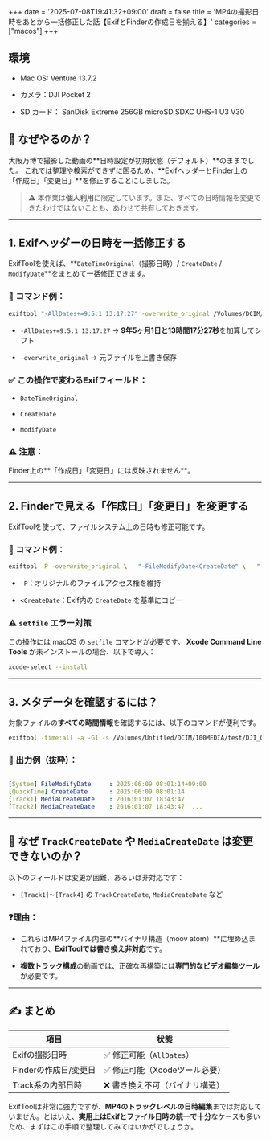 +++
date = '2025-07-08T19:41:32+09:00'
draft = false
title = 'MP4の撮影日時をあとから一括修正した話【ExifとFinderの作成日を揃える】'
categories = ["macos"]
+++



## 環境
- Mac OS: Venture 13.7.2

- カメラ：DJI Pocket 2

- SD カード： SanDisk Extreme 256GB microSD SDXC UHS-1 U3 V30


## 🎯 なぜやるのか？

大阪万博で撮影した動画の**日時設定が初期状態（デフォルト）**のままでした。
これでは整理や検索ができずに困るため、**ExifヘッダーとFinder上の「作成日」「変更日」**を修正することにしました。

> ⚠️ 本作業は**個人利用**に限定しています。また、すべての日時情報を変更できたわけではないことも、あわせて共有しておきます。

---

## 1. Exifヘッダーの日時を一括修正する

ExifToolを使えば、**`DateTimeOriginal`（撮影日時）/ `CreateDate` / `ModifyDate`**をまとめて一括修正できます。

### 📌 コマンド例：

````bash
exiftool "-AllDates+=9:5:1 13:17:27" -overwrite_original /Volumes/DCIM/100MEDIA/*.MP4

````


- `-AllDates+=9:5:1 13:17:27`
    → **9年5ヶ月1日と13時間17分27秒**を加算してシフト

- `-overwrite_original`
    → 元ファイルを上書き保存


### ✅ この操作で変わるExifフィールド：

- `DateTimeOriginal`

- `CreateDate`

- `ModifyDate`


### ⚠️ 注意：

Finder上の**「作成日」「変更日」には反映されません**。

---

## 2. Finderで見える「作成日」「変更日」を変更する

ExifToolを使って、ファイルシステム上の日時も修正可能です。

### 📌 コマンド例：

````bash
exiftool -P -overwrite_original \   "-FileModifyDate<CreateDate" \   "-FileCreateDate<CreateDate" \   /Volumes/Untitled/DCIM/100MEDIA/*.MP4
````

- `-P`：オリジナルのファイルアクセス権を維持

- `<CreateDate`：Exif内の `CreateDate` を基準にコピー


### ⚠️ `setfile` エラー対策

この操作には macOS の `setfile` コマンドが必要です。
**Xcode Command Line Tools** が未インストールの場合、以下で導入：

````bash
xcode-select --install
````


---

## 3. メタデータを確認するには？

対象ファイルの**すべての時間情報**を確認するには、以下のコマンドが便利です。

````bash
exiftool -time:all -a -G1 -s /Volumes/Untitled/DCIM/100MEDIA/test/DJI_0215.MP4

````


### 🧾 出力例（抜粋）：

````yaml

[System] FileModifyDate     : 2025:06:09 08:01:14+09:00
[QuickTime] CreateDate      : 2025:06:09 08:01:14
[Track1] MediaCreateDate    : 2016:01:07 18:43:47
[Track2] MediaCreateDate    : 2016:01:07 18:43:47  ...

````



---

## 🚫 なぜ `TrackCreateDate` や `MediaCreateDate` は変更できないのか？

以下のフィールドは変更が困難、あるいは非対応です：

- `[Track1]〜[Track4]` の `TrackCreateDate`, `MediaCreateDate` など


### ❓理由：

- これらはMP4ファイル内部の**バイナリ構造（moov atom）**に埋め込まれており、**ExifToolでは書き換え非対応**です。

- **複数トラック構成**の動画では、正確な再構築には**専門的なビデオ編集ツール**が必要です。


---

## ✍️ まとめ

|項目|状態|
|---|---|
|Exifの撮影日時|✅ 修正可能（`AllDates`）|
|Finderの作成日/変更日|✅ 修正可能（Xcodeツール必要）|
|Track系の内部日時|❌ 書き換え不可（バイナリ構造）|

ExifToolは非常に強力ですが、**MP4のトラックレベルの日時編集**までは対応していません。とはいえ、**実用上はExifとファイル日時の統一で十分**なケースも多いため、まずはこの手順で整理してみてはいかがでしょうか。